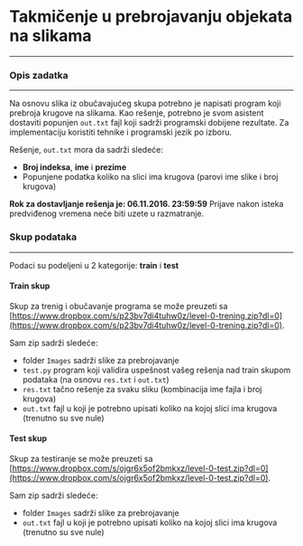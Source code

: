 # Takmičenje u prebrojavanju objekata na slikama


----------


### Opis zadatka


----------


Na osnovu slika iz obučavajućeg skupa potrebno je napisati program koji prebroja krugove na slikama.
Kao rešenje, potrebno je svom asistent dostaviti popunjen `out.txt` fajl koji sadrži programski dobijene rezultate.
Za implementaciju koristiti tehnike i programski jezik po izboru.

Rešenje, `out.txt` mora da sadrži sledeće:
  * **Broj indeksa**, **ime** i **prezime**
  * Popunjene podatka koliko na slici ima krugova (parovi ime slike i broj krugova)


**Rok za dostavljanje rešenja je: 06.11.2016. 23:59:59**
Prijave nakon isteka predviđenog vremena neće biti uzete u razmatranje.

### Skup podataka


----------


Podaci su podeljeni u 2 kategorije: **train** i **test**

#### Train skup

Skup za trenig i obučavanje programa se može preuzeti sa [https://www.dropbox.com/s/p23bv7di4tuhw0z/level-0-trening.zip?dl=0](https://www.dropbox.com/s/p23bv7di4tuhw0z/level-0-trening.zip?dl=0).

Sam zip sadrži sledeće:
* folder `Images` sadrži slike za prebrojavanje
* `test.py` program koji validira uspešnost vašeg rešenja nad train skupom podataka (na osnovu `res.txt` i `out.txt`)
* `res.txt` tačno rešenje za svaku sliku (kombinacija ime fajla i broj krugova)
* `out.txt` fajl u koji je potrebno upisati koliko na kojoj slici ima krugova (trenutno su sve nule)

#### Test skup

Skup za testiranje se može preuzeti sa [https://www.dropbox.com/s/ojgr6x5of2bmkxz/level-0-test.zip?dl=0](https://www.dropbox.com/s/ojgr6x5of2bmkxz/level-0-test.zip?dl=0).

Sam zip sadrži sledeće:
* folder `Images` sadrži slike za prebrojavanje
* `out.txt` fajl u koji je potrebno upisati koliko na kojoj slici ima krugova (trenutno su sve nule)
